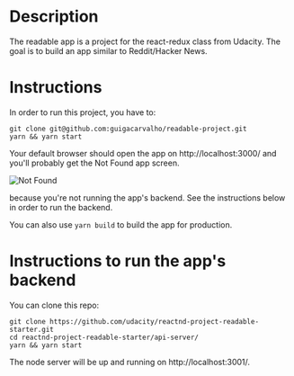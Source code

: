 # Description 

The readable app is a project for the react-redux class from Udacity. The goal is to build an app similar to Reddit/Hacker News.

# Instructions

In order to run this project, you have to:

```
git clone git@github.com:guigacarvalho/readable-project.git
yarn && yarn start
```

Your default browser should open the app on http://localhost:3000/ and you'll probably get the Not Found app screen.

![Not Found](https://user-images.githubusercontent.com/3665969/31906704-a12a1ca4-b7e6-11e7-825c-24a5c6758706.png "Not Found app screen")

 because you're not running the app's backend. See the instructions below in order to run the backend.

You can also use `yarn build` to build the app for production.


# Instructions to run the app's backend

You can clone this repo:
```
git clone https://github.com/udacity/reactnd-project-readable-starter.git
cd reactnd-project-readable-starter/api-server/
yarn && yarn start
```

The node server will be up and running on http://localhost:3001/. 